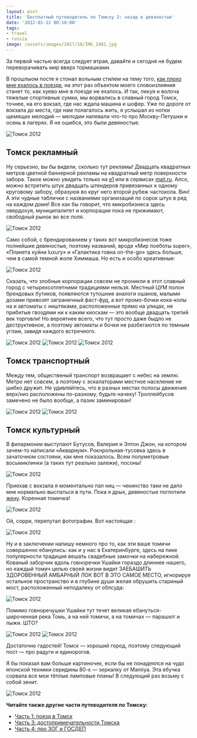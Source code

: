 ```yaml
---
layout: post
title: 'Бесплатный путеводитель по Томску 2: назад в девяностые'
date: '2012-01-12 00:18:00'
tags:
- travel
- russia
image: /assets/images/2017/10/IMG_1481.jpg
---
```


За первой частью всегда следует втрая, давайте и сегодня не будем переворачивать мир вверх тормашками.

В прошлыом посте я стонал вольным стилем на тему того, [как плохо мне ехалось в поезде](http://shouldgo.ru/to-tomsk-by-train/), на этот раз объектом моего словоизлияния станет то, как хуево мне в поезде не ехалось.&nbsp;И так, ликуя и волоча тяжелые спортивные сумки, мы ворвались в славный город Томск, точнее, на его вокзал, где нас ждала машина и шофер. Уже по дороге от вокзала до места, где нам полагалось жить, я услышал из нотки щемящих мелодий — мелодии напевали что-то про Москву-Петушки и осень в лагерях. Я не ошибся, это были девяностые.

![Томск 2012](/assets/images/2017/10/IMG_1481.jpg)

## Томск рекламный

Ну серьезно, вы бы видели, сколько тут рекламы! Двадцать квадратных метров цветной баннерной рекламы на квадратный метр поверхности забора. Такое можно увидеть только на [е1](http://e1.ru) или в сервисах [mail.ru](http://mail.ru). Алсо, можно встретить штук двадцать штендеров привязанных к одному круговому забору, образуюя во круг него второй рубеж частокола. Вин! А эти чудные таблички с названиями организаций по сорок штук в ряд на каждом доме! Все как бы говорит, что микробизнеса здесь овердохуя, муниципалитет и корпорации пока не прижимают, свободный рынок во все поля.

![Томск 2012](/assets/images/2017/10/IMG_1449.jpg)

Само собой, с брендированием у таких вот микробизнесов тоже полнейшие девяностые, поэтому названий, вроде «Мир поеботы super», «Планета хуйни luxury» и «Галактика говна on-the-go» здесь больше, чем в самой темной жопе Химмаша. Но есть и особо креативные:

![Томск 2012](/assets/images/2017/10/IMG_1445.jpg)

Сказать, что злобные корпорации совсем не проникли в этот славный город с четырехсотлетними традициями нельзя. Местный ЦУМ полон брендовых бутиков, появляются тутошние аналоги ошанов, малыми дозами привозят заграничный фаст-фуд, а вот промо-бочки кока-колы на и автоматы с ништяками, расположенные прямо на улицах, не прибитые гвоздями ни к каким киоскам — это вообще двадцать третий век торговли! Но вероятнее всего, что тут просто даже быдло не деструктивное, а поэтому автоматы и бочки не разбегаются по темным углам, завидя каждого встречного.

![Томск 2012](/assets/images/2017/10/IMG_1454.jpg)
![Томск 2012](/assets/images/2017/10/IMG_1451.jpg)
![Томск 2012](/assets/images/2017/10/IMG_1461.jpg)

## Томск транспортный

Между тем, общественый транспорт возвращает с небес на землю. Метро нет совсем, а поэтому с эскалаторами местное население не шибко дружит. Не удивляйтесь, что в разных местах полосы движения верх/низ расположены по-разному, будьте&nbsp;начеку!&nbsp;Троллейбусов замечено не было вообще, а пазик заминирован!

![Томск 2012](/assets/images/2017/10/IMG_1485.jpg)
![Томск 2012](/assets/images/2017/10/IMG_1521.jpg)

## Томск культурный

В филармонии выступают Бутусов, Валерия и Элтон Джон, на котором зачем-то написали «Аквариум». Рокнрольная-тусовка здесь в зачаточном состояни, как мне показалось. Всем полуметровые восьмиклинки (а таких тут реально залежи), посоны!

![Томск 2012](/assets/images/2017/10/IMG_1484.jpg)

Приехав с вокзала я моментально пал ниц — чекинство таки не дало мне нормально выспаться в пути. Пока я дрых, девяностые поглотили [жену](http://twitter.com/aluviana). Коренная томичка!

![Томск 2012](/assets/images/2017/10/IMG_1442.jpg)

Ой, сорри, перепутал фотографии. Вот настоящая :

![Томск 2012](/assets/images/2017/10/IMG_1438.jpg)

Ну и в заключении напишу немного про то, как эти ваше томичи совершенно ебанулись: как и у нас в Екатеринбурге, здесь на пике популярности традиция вешать свадебные замочки на набережной. Кованый заборчик вдоль говноречки Ушайки гораздо длиннее нашего, но каждый томич целью своей жизни видит ЗАЕБАШИТЬ ЗДОРОВЕННЫЙ АМБАРНЫЙ ЛОК ВОТ В ЭТО САМОЕ МЕСТО, игнорируя остальное пространство и в глубине души желая обрушить стариный мост, расположенный неподалеку от облсуда:

![Томск 2012](/assets/images/2017/10/IMG_1520.jpg)

Помимо говноречушки Ушайки тут течет великая ебануться-широченная река Томь, а на ней томичи, а на томичах — парашют и лыжи. ШТО?

![Томск 2012](/assets/images/2017/10/IMG_1518.jpg)
![Томск 2012](/assets/images/2017/10/IMG_1483.jpg)

Достаточно гадостей! Томск — хороший город, поэтому следующий пост — про радуги и единорогов.

Я бы показал вам больше картиночек, если бы не понадеялся на чудо японской техники серидины 80-х — зеркалку от Mamiya. Эта ебучка сорвала все мои тёплые ламповые планы! В следующий раз возьму с собой зенит.

![Томск 2012](/assets/images/2017/10/IMG_1465.jpg)

**Читайте также другие части путеводителя по Томску:**

- [Часть 1: поезд в Томск](/blog/to-tomsk-by-train/)
- [Часть 3: достопримечательности Томска](/blog/tomsk-sightseeings/)
- [Часть 4: про ЗОГ и ГОСДЕП](/blog/tomsk-zog-gosdep/)
